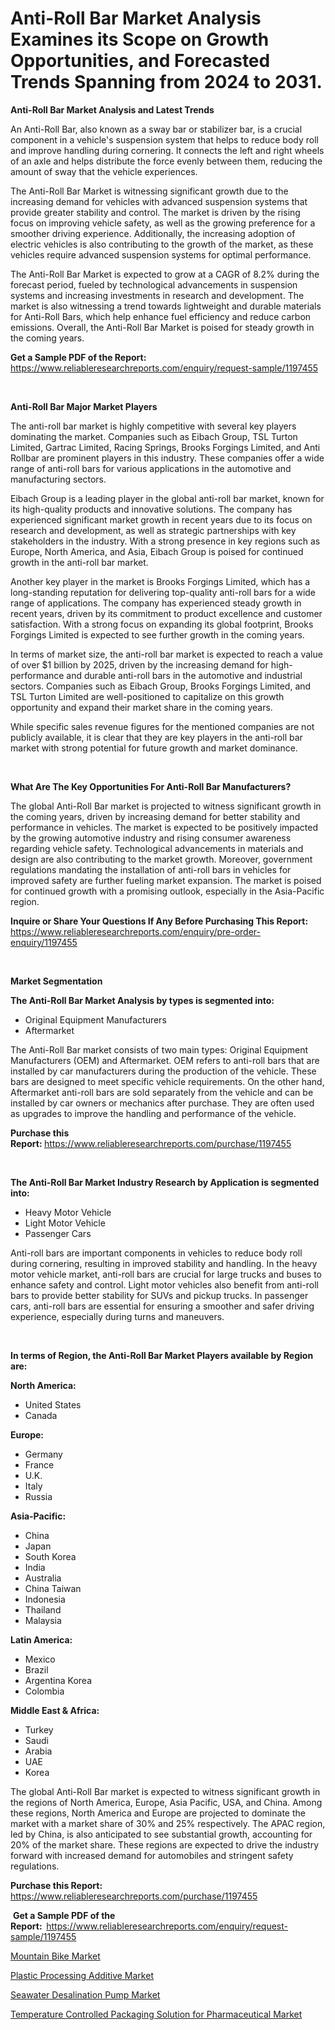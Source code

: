 <p><h1>Anti-Roll Bar Market Analysis Examines its Scope on Growth Opportunities, and Forecasted Trends Spanning from 2024 to 2031.</h1></p><p><strong>Anti-Roll Bar Market Analysis and Latest Trends</strong></p>
<p><p>An Anti-Roll Bar, also known as a sway bar or stabilizer bar, is a crucial component in a vehicle's suspension system that helps to reduce body roll and improve handling during cornering. It connects the left and right wheels of an axle and helps distribute the force evenly between them, reducing the amount of sway that the vehicle experiences.</p><p>The Anti-Roll Bar Market is witnessing significant growth due to the increasing demand for vehicles with advanced suspension systems that provide greater stability and control. The market is driven by the rising focus on improving vehicle safety, as well as the growing preference for a smoother driving experience. Additionally, the increasing adoption of electric vehicles is also contributing to the growth of the market, as these vehicles require advanced suspension systems for optimal performance.</p><p>The Anti-Roll Bar Market is expected to grow at a CAGR of 8.2% during the forecast period, fueled by technological advancements in suspension systems and increasing investments in research and development. The market is also witnessing a trend towards lightweight and durable materials for Anti-Roll Bars, which help enhance fuel efficiency and reduce carbon emissions. Overall, the Anti-Roll Bar Market is poised for steady growth in the coming years.</p></p>
<p><strong>Get a Sample PDF of the Report:&nbsp;</strong> <a href="https://www.reliableresearchreports.com/enquiry/request-sample/1197455">https://www.reliableresearchreports.com/enquiry/request-sample/1197455</a></p>
<p>&nbsp;</p>
<p><strong>Anti-Roll Bar Major Market Players</strong></p>
<p><p>The anti-roll bar market is highly competitive with several key players dominating the market. Companies such as Eibach Group, TSL Turton Limited, Gartrac Limited, Racing Springs, Brooks Forgings Limited, and Anti Rollbar are prominent players in this industry. These companies offer a wide range of anti-roll bars for various applications in the automotive and manufacturing sectors.</p><p>Eibach Group is a leading player in the global anti-roll bar market, known for its high-quality products and innovative solutions. The company has experienced significant market growth in recent years due to its focus on research and development, as well as strategic partnerships with key stakeholders in the industry. With a strong presence in key regions such as Europe, North America, and Asia, Eibach Group is poised for continued growth in the anti-roll bar market.</p><p>Another key player in the market is Brooks Forgings Limited, which has a long-standing reputation for delivering top-quality anti-roll bars for a wide range of applications. The company has experienced steady growth in recent years, driven by its commitment to product excellence and customer satisfaction. With a strong focus on expanding its global footprint, Brooks Forgings Limited is expected to see further growth in the coming years.</p><p>In terms of market size, the anti-roll bar market is expected to reach a value of over $1 billion by 2025, driven by the increasing demand for high-performance and durable anti-roll bars in the automotive and industrial sectors. Companies such as Eibach Group, Brooks Forgings Limited, and TSL Turton Limited are well-positioned to capitalize on this growth opportunity and expand their market share in the coming years.</p><p>While specific sales revenue figures for the mentioned companies are not publicly available, it is clear that they are key players in the anti-roll bar market with strong potential for future growth and market dominance.</p></p>
<p>&nbsp;</p>
<p><strong>What Are The Key Opportunities For Anti-Roll Bar Manufacturers?</strong></p>
<p><p>The global Anti-Roll Bar market is projected to witness significant growth in the coming years, driven by increasing demand for better stability and performance in vehicles. The market is expected to be positively impacted by the growing automotive industry and rising consumer awareness regarding vehicle safety. Technological advancements in materials and design are also contributing to the market growth. Moreover, government regulations mandating the installation of anti-roll bars in vehicles for improved safety are further fueling market expansion. The market is poised for continued growth with a promising outlook, especially in the Asia-Pacific region.</p></p>
<p><strong>Inquire or Share Your Questions If Any Before Purchasing This Report:</strong> <a href="https://www.reliableresearchreports.com/enquiry/pre-order-enquiry/1197455">https://www.reliableresearchreports.com/enquiry/pre-order-enquiry/1197455</a></p>
<p>&nbsp;</p>
<p><strong>Market Segmentation</strong></p>
<p><strong>The Anti-Roll Bar Market Analysis by types is segmented into:</strong></p>
<p><ul><li>Original Equipment Manufacturers</li><li>Aftermarket</li></ul></p>
<p><p>The Anti-Roll Bar market consists of two main types: Original Equipment Manufacturers (OEM) and Aftermarket. OEM refers to anti-roll bars that are installed by car manufacturers during the production of the vehicle. These bars are designed to meet specific vehicle requirements. On the other hand, Aftermarket anti-roll bars are sold separately from the vehicle and can be installed by car owners or mechanics after purchase. They are often used as upgrades to improve the handling and performance of the vehicle.</p></p>
<p><strong>Purchase this Report:&nbsp;</strong><a href="https://www.reliableresearchreports.com/purchase/1197455">https://www.reliableresearchreports.com/purchase/1197455</a></p>
<p>&nbsp;</p>
<p><strong>The Anti-Roll Bar Market Industry Research by Application is segmented into:</strong></p>
<p><ul><li>Heavy Motor Vehicle</li><li>Light Motor Vehicle</li><li>Passenger Cars</li></ul></p>
<p><p>Anti-roll bars are important components in vehicles to reduce body roll during cornering, resulting in improved stability and handling. In the heavy motor vehicle market, anti-roll bars are crucial for large trucks and buses to enhance safety and control. Light motor vehicles also benefit from anti-roll bars to provide better stability for SUVs and pickup trucks. In passenger cars, anti-roll bars are essential for ensuring a smoother and safer driving experience, especially during turns and maneuvers.</p></p>
<p>&nbsp;</p>
<p><strong>In terms of Region, the Anti-Roll Bar Market Players available by Region are:</strong></p>
<p>
    <p> <strong> North America: </strong>
        <ul>
            <li>United States</li>
            <li>Canada</li>
        </ul>
        </p> 
    <p> <strong> Europe: </strong>
        <ul>
            <li>Germany</li>
            <li>France</li>
            <li>U.K.</li>
            <li>Italy</li>
            <li>Russia</li>
        </ul>
        </p> 
    <p> <strong> Asia-Pacific: </strong>
        <ul>
            <li>China</li>
            <li>Japan</li>
            <li>South Korea</li>
            <li>India</li>
            <li>Australia</li>
            <li>China Taiwan</li>
            <li>Indonesia</li>
            <li>Thailand</li>
            <li>Malaysia</li>
        </ul>
        </p> 
    <p> <strong> Latin America: </strong>
        <ul>
            <li>Mexico</li>
            <li>Brazil</li>
            <li>Argentina Korea</li>
            <li>Colombia</li>
        </ul>
        </p> 
    <p> <strong> Middle East & Africa: </strong>
        <ul>
            <li>Turkey</li>
            <li>Saudi</li>
            <li>Arabia</li>
            <li>UAE</li>
            <li>Korea</li>
        </ul>
    </p>
    </p>
<p><p>The global Anti-Roll Bar market is expected to witness significant growth in the regions of North America, Europe, Asia Pacific, USA, and China. Among these regions, North America and Europe are projected to dominate the market with a market share of 30% and 25% respectively. The APAC region, led by China, is also anticipated to see substantial growth, accounting for 20% of the market share. These regions are expected to drive the industry forward with increased demand for automobiles and stringent safety regulations.</p></p>
<p><strong>Purchase this Report: </strong><a href="https://www.reliableresearchreports.com/purchase/1197455">https://www.reliableresearchreports.com/purchase/1197455</a></p>
<p>&nbsp;<strong>Get a Sample PDF of the Report:&nbsp;&nbsp;</strong><a href="https://www.reliableresearchreports.com/enquiry/request-sample/1197455">https://www.reliableresearchreports.com/enquiry/request-sample/1197455</a></p>
<p><strong></strong></p>
<p><p><a href="https://github.com/Sherrillcrooksxa8i18ucf2m/Market-Research-Report-List-1/blob/main/mountain-bike-market.md">Mountain Bike Market</a></p><p><a href="https://lydian-appliance-61d.notion.site/Global-Plastic-Processing-Additive-Market-by-Types-Applications-and-Major-Players-with-Regional-G-32d19698cc804b27945f5811208aad16">Plastic Processing Additive Market</a></p><p><a href="https://view.publitas.com/reportprime-1/decoding-the-seawater-desalination-pump-market-a-deep-dive-into-the-latest-market-trends-market-segmentation-and-competitive-analysis/">Seawater Desalination Pump Market</a></p><p><a href="https://view.publitas.com/reportprime-1/temperature-controlled-packaging-solution-for-pharmaceutical-market-size-share-trends-analysis-report-by-application-regional-outlook-competitive-strategies-and-segment-forecasts-2023-2030/">Temperature Controlled Packaging Solution for Pharmaceutical Market</a></p></p>